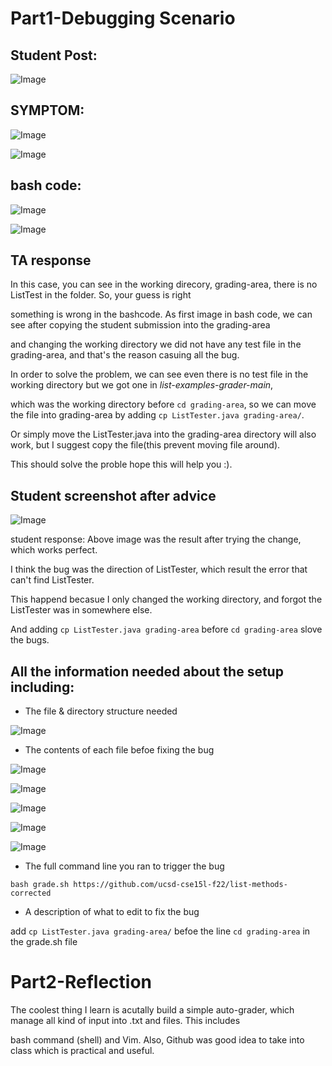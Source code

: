 
# Part1-Debugging Scenario

## Student Post:

  ![Image](https://tengfonglee.github.io/cse15l-lab-reports/lab5/photo/1.png)
  
## SYMPTOM:

  ![Image](https://tengfonglee.github.io/cse15l-lab-reports/lab5/photo/error_output.png)
   
  ![Image](https://tengfonglee.github.io/cse15l-lab-reports/lab5/photo/output.png)
   
   ## bash code:
   
  ![Image](https://tengfonglee.github.io/cse15l-lab-reports/lab5/photo/sh1.png)
   
   
  ![Image](https://tengfonglee.github.io/cse15l-lab-reports/lab5/photo/sh2.png)


   
## TA response

  In this case, you can see in the working direcory, grading-area, there is no ListTest in the folder. So, your guess is right
  
  something is wrong in the bashcode. As first image in bash code, we can see after copying the student submission into the grading-area 
  
  and changing the working directory we did not have any test file in the grading-area, and that's the reason casuing all the bug.
  
  In order to solve the problem, we can see even there is no test file in the working directory but we got one in _list-examples-grader-main_, 
  
  which was the working directory before `cd grading-area`, so we can move the file into grading-area by adding `cp ListTester.java grading-area/`.
  
  Or simply move the ListTester.java into the grading-area directory will also work, but I suggest copy the file(this prevent moving file around).
  
  This should solve the proble hope this will help you :).
  
  
## Student screenshot after advice


 ![Image](https://tengfonglee.github.io/cse15l-lab-reports/lab5/photo/after_fix.png)
 
 student response: Above image was the result after trying the change, which works perfect. 
 
 I think the bug was the direction of ListTester, which result the error that can't find ListTester. 
 
 This happend becasue I only changed the working directory, and forgot the ListTester was in somewhere else.

 And adding `cp ListTester.java grading-area` before `cd grading-area` slove the bugs.
 
## All the information needed about the setup including:

* The file & directory structure needed

![Image](https://tengfonglee.github.io/cse15l-lab-reports/lab5/photo/all-files.png)

* The contents of each file befoe fixing the bug

![Image](https://tengfonglee.github.io/cse15l-lab-reports/lab5/photo/sh1.png)

![Image](https://tengfonglee.github.io/cse15l-lab-reports/lab5/photo/sh2.png)

![Image](https://tengfonglee.github.io/cse15l-lab-reports/lab5/photo/java1.png)

![Image](https://tengfonglee.github.io/cse15l-lab-reports/lab5/photo/java2.png)

![Image](https://tengfonglee.github.io/cse15l-lab-reports/lab5/photo/java3.png)

* The full command line you ran to trigger the bug

`bash grade.sh https://github.com/ucsd-cse15l-f22/list-methods-corrected`

* A description of what to edit to fix the bug

add `cp ListTester.java grading-area/` befoe the line `cd grading-area` in the grade.sh file


# Part2-Reflection

The coolest thing I learn is acutally build a simple auto-grader, which manage all kind of input into .txt and files. This includes 

bash command (shell) and Vim. Also, Github was good idea to take into class which is practical and useful.




